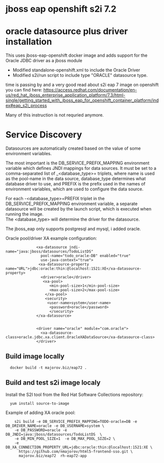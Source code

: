# jboss eap openshift s2i 7.2 
# oracle datasource plus driver installation

This uses jboss-eap-openshift docker image and adds support for the Oracle JDBC driver as a jboss module


- Modified standalone-openshift.xml to include the Oracle Driver
- Modified s2i/run script to include type "ORACLE" datasource type.


time is passing by and a very  good read about s2i eap 7 image on openshift you can find here: 
https://access.redhat.com/documentation/en-us/red_hat_jboss_enterprise_application_platform/7.3/html-single/getting_started_with_jboss_eap_for_openshift_container_platform/index#eap_s2i_process

Many of this instruction is not requried anymore.



# Service Discovery

Datasources are automatically created based on the value of some environment variables.

The most important is the DB_SERVICE_PREFIX_MAPPING environment variable which defines JNDI mappings for data sources. It must be set to a comma-separated list of <name>_<database_type>=<PREFIX> triplets, where name is used as the pool-name in the data source, database_type determines what database driver to use, and PREFIX is the prefix used in the names of environment variables, which are used to configure the data source.

For each <name>-<database_type>=PREFIX triplet in the DB_SERVICE_PREFIX_MAPPING environment variable, a separate datasource will be created by the launch script, which is executed when running the image.  
The <database_type> will determine the driver for the datasource.

The jboss_eap only supports postgresql and mysql, i added oracle.

Oracle pool/driver XA example  configuration:



                  <xa-datasource jndi-name="java:jboss/datasources/TodoListDS"
                    pool-name="todo_oracle-DB" enabled="true"
                    use-java-context="true">
                   <xa-datasource-property name="URL">jdbc:oracle:thin:@localhost:1521:XE</xa-datasource-property>
                    <driver>oracle</driver>
                     <xa-pool>
                        <min-pool-size>1</min-pool-size>
                        <max-pool-size>2</max-pool-size>
                      </xa-pool>
                      <security>
                       <user-name>system</user-name>
                        <password>oracle</password>
                        </security>
                  </xa-datasource>


                  <driver name="oracle" module="com.oracle">
                    <xa-datasource-class>oracle.jdbc.xa.client.OracleXADataSource</xa-datasource-class>
                  </driver>  

## Build image locally


      docker build -t majorov.biz/eap72 .


## Build and test s2i  image localy

Install the S2I tool from the Red Hat Software Collections repository:

      yum install source-to-image

Example of adding  XA oracle pool:



        s2i build -e DB_SERVICE_PREFIX_MAPPING=TODO-oracle=DB -e DB_DRIVER_NAME=oracle -e DB_USERNAME=system \
        -e DB_PASSWORD=oracle -e  DB_JNDI=java:jboss/datasources/TodoListDS  \
        -e DB_MIN_POOL_SIZE=1  -e DB_MAX_POOL_SIZE=2 \
        -e  DB_XA_CONNECTION_PROPERTY_URL=jdbc:oracle:thin:@localhost:1521:XE \
          https://github.com/nmajorov/html5-frontend-sso.git \
          majorov.biz/eap72  rh-eap72-app
